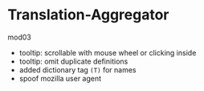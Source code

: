 # Translation-Aggregator

mod03
- tooltip: scrollable with mouse wheel or clicking inside
- tooltip: omit duplicate definitions
- added dictionary tag `(T)` for names
- spoof mozilla user agent
